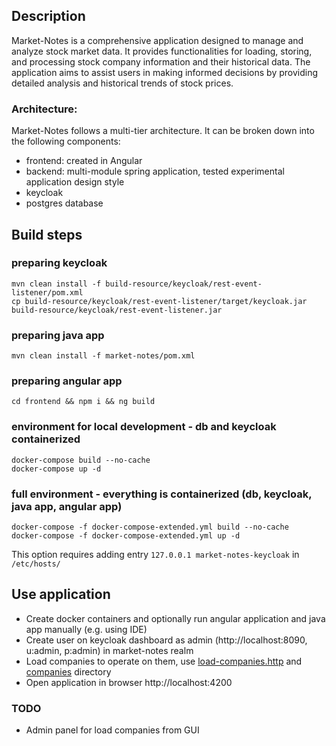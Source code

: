 ## Description
Market-Notes is a comprehensive application designed to manage and analyze stock market data. 
It provides functionalities for loading, storing, and processing stock company information and their historical data. 
The application aims to assist users in making informed decisions by providing detailed analysis and historical trends of stock prices.

### Architecture:
Market-Notes follows a multi-tier architecture. It can be broken down into the following components:
- frontend: created in Angular
- backend: multi-module spring application, tested experimental application design style
- keycloak
- postgres database

## Build steps

### preparing keycloak
```shell
mvn clean install -f build-resource/keycloak/rest-event-listener/pom.xml 
cp build-resource/keycloak/rest-event-listener/target/keycloak.jar  build-resource/keycloak/rest-event-listener.jar
```

### preparing java app
```shell
mvn clean install -f market-notes/pom.xml
```

### preparing angular app
```shell
cd frontend && npm i && ng build
```


### environment for local development - db and keycloak containerized
```shell
docker-compose build --no-cache
docker-compose up -d
```

### full environment - everything is containerized (db, keycloak, java app, angular app)
```shell
docker-compose -f docker-compose-extended.yml build --no-cache
docker-compose -f docker-compose-extended.yml up -d
```
This option requires adding entry  `127.0.0.1 market-notes-keycloak` in `/etc/hosts/` 

## Use application
- Create docker containers and optionally run angular application and java app manually (e.g. using IDE)
- Create user on keycloak dashboard as admin (http://localhost:8090, u:admin, p:admin) in market-notes realm
- Load companies to operate on them, use [load-companies.http](build-resource/request/load-companies.http) and [companies](build-resource%2Fcompanies) directory
- Open application in browser http://localhost:4200

### TODO
- Admin panel for load companies from GUI
